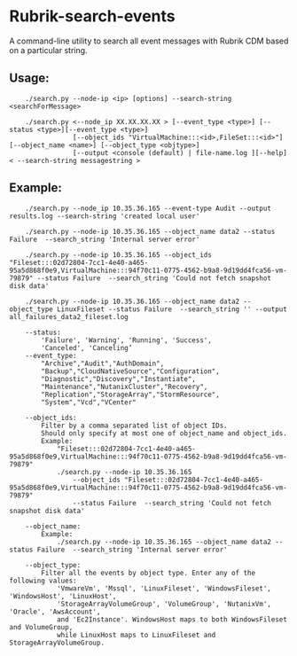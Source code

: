 # Rubrik-search-events
A command-line utility to search all event messages with Rubrik CDM based on a particular string. 


## Usage:

        ./search.py --node-ip <ip> [options] --search-string <searchForMessage>

        ./search.py <--node_ip XX.XX.XX.XX > [--event_type <type>] [--status <type>][--event_type <type>] 
                    [--object_ids "VirtualMachine:::<id>,FileSet:::<id>"] [--object_name <name>] [--object_type <objtype>]
                    [--output <console (default) | file-name.log ][--help] < --search-string messagestring >

## Example:

        ./search.py --node_ip 10.35.36.165 --event-type Audit --output results.log --search-string 'created local user'

        ./search.py --node-ip 10.35.36.165 --object_name data2 --status Failure  --search_string 'Internal server error'

        ./search.py --node-ip 10.35.36.165 --object_ids "Fileset:::02d72804-7cc1-4e40-a465-95a5d868f0e9,VirtualMachine:::94f70c11-0775-4562-b9a8-9d19dd4fca56-vm-79879" --status Failure  --search_string 'Could not fetch snapshot disk data'

        ./search.py --node-ip 10.35.36.165 --object_name data2 --object_type LinuxFileset --status Failure  --search_string '' --output all_failures_data2_fileset.log

        --status: 
            'Failure', 'Warning', 'Running', 'Success', 
            'Canceled', 'Canceling’
        --event_type: 
            "Archive","Audit","AuthDomain",
            "Backup","CloudNativeSource","Configuration",
            "Diagnostic","Discovery","Instantiate",
            "Maintenance","NutanixCluster","Recovery",
            "Replication","StorageArray","StormResource",
            "System","Vcd","VCenter"

        --object_ids:
            Filter by a comma separated list of object IDs. 
            Should only specify at most one of object_name and object_ids.
            Example:
                "Fileset:::02d72804-7cc1-4e40-a465-95a5d868f0e9,VirtualMachine:::94f70c11-0775-4562-b9a8-9d19dd4fca56-vm-79879"
                ./search.py --node-ip 10.35.36.165 
                    --object_ids "Fileset:::02d72804-7cc1-4e40-a465-95a5d868f0e9,VirtualMachine:::94f70c11-0775-4562-b9a8-9d19dd4fca56-vm-79879" 
                    --status Failure  --search_string 'Could not fetch snapshot disk data'

        --object_name:
            Example:
                ./search.py --node-ip 10.35.36.165 --object_name data2 --status Failure  --search_string 'Internal server error'

        --object_type:
            Filter all the events by object type. Enter any of the following values:
                'VmwareVm', 'Mssql', 'LinuxFileset', 'WindowsFileset', 'WindowsHost', 'LinuxHost',
                'StorageArrayVolumeGroup', 'VolumeGroup', 'NutanixVm', 'Oracle', 'AwsAccount',
                and 'Ec2Instance'. WindowsHost maps to both WindowsFileset and VolumeGroup, 
                while LinuxHost maps to LinuxFileset and StorageArrayVolumeGroup.